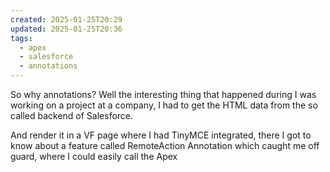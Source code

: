 ```yaml
---
created: 2025-01-25T20:29
updated: 2025-01-25T20:36
tags:
  - apex
  - salesforce
  - annotations
---
```

So why annotations?
Well the interesting thing that happened during I was working on a project at a company, I had to get the HTML data from the so called backend of Salesforce.

And render it in a VF page where I had TinyMCE integrated, there I got to know about a feature called RemoteAction Annotation which caught me off guard, where I could easily call the Apex 

